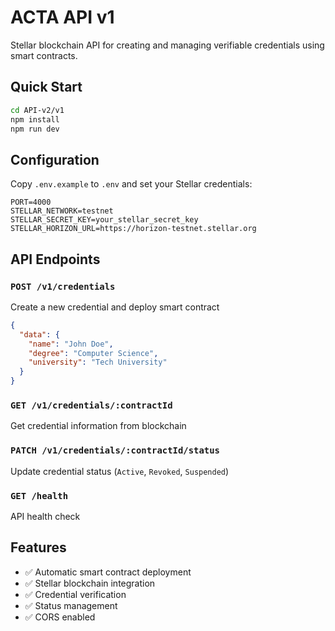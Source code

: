 # ACTA API v1

Stellar blockchain API for creating and managing verifiable credentials using smart contracts.

## Quick Start

```bash
cd API-v2/v1
npm install
npm run dev
```

## Configuration

Copy `.env.example` to `.env` and set your Stellar credentials:

```env
PORT=4000
STELLAR_NETWORK=testnet
STELLAR_SECRET_KEY=your_stellar_secret_key
STELLAR_HORIZON_URL=https://horizon-testnet.stellar.org
```

## API Endpoints

### `POST /v1/credentials`
Create a new credential and deploy smart contract

```json
{
  "data": {
    "name": "John Doe",
    "degree": "Computer Science",
    "university": "Tech University"
  }
}
```

### `GET /v1/credentials/:contractId`
Get credential information from blockchain

### `PATCH /v1/credentials/:contractId/status`
Update credential status (`Active`, `Revoked`, `Suspended`)

### `GET /health`
API health check

## Features

- ✅ Automatic smart contract deployment
- ✅ Stellar blockchain integration
- ✅ Credential verification
- ✅ Status management
- ✅ CORS enabled
